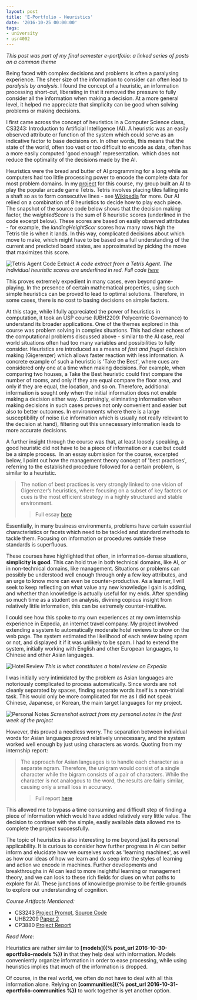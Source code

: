 ```yaml
---
layout: post
title: 'E-Portfolio - Heuristics'
date: '2016-10-25 00:00:00'
tags:
- university
- usr4002
---
```


*This post was part of my final semester e-portfolio: a linked series of posts on a common theme*

Being faced with complex decisions and problems is often a paralysing experience. The sheer size of the information to consider can often lead to *paralysis by analysis*. 
I found the concept of a heuristic, an information processing short-cut, liberating in that it removed the pressure to fully consider all the information when making a decision. 
At a more general level, it helped me appreciate that simplicity can be good when solving problems or making decisions.

I first came across the concept of heuristics in a Computer Science class, CS3243: Introduction to Artificial Intelligence (AI). 
A heuristic was an easily observed attribute or function of the system which could serve as an indicative factor to base decisions on. 
In other words, this means that the state of the world, often too vast or too difficult to encode as data, often has a more easily computed 'good enough' representation.  which does not reduce the optimality of the decisions made by the AI.

Heuristics were the bread and butter of AI programming for a long while as computers had too little processing power to encode the complete data for most problem domains. In my [project](https://drive.google.com/file/d/0B9ft2Ua3ZkxQT0xNRXFTNmN5R1U/view?usp=sharing) for this course, my group built an AI to play the popular arcade game Tetris. Tetris involves placing tiles falling into a shaft so as to form consecutive lines - see [Wikipedia](https://en.wikipedia.org/wiki/Tetris#Gameplay) for more. Our AI relied on a combination of 8 heuristics to decide how to play each piece. The snapshot of the source code below shows that the decision making factor, the *weightedScore* is the sum of 8 heuristic scores (underlined in the code excerpt below). These scores are based on easily observed attributes - for example, the *landingHeightScor* scores how many rows high the Tetris tile is when it lands. In this way, complicated decisions about which move to make, which might have to be based on a full understanding of the current and predicted board states, are approximated by picking the move that maximizes this score.

![Tetris Agent Code Extract](https://blog.nus.edu.sg/mohanjishnu/files/2016/10/Capture-pm39ms.jpg)
*A code extract from a Tetris Agent. The individual heuristic scores are underlined in red. Full code [here](https://gist.github.com/JishnuM/8824af83058993853a828ac1f0ca3a98)*

This proves extremely expedient in many cases, even beyond game-playing. In the presence of certain mathematical properties, using such simple heuristics can be proved to lead to optimal solutions. Therefore, in some cases, there is no cost to basing decisions on simple factors.

At this stage, while I fully appreciated the power of heuristics in computation, it took an USP course (UBH2209: Polycentric Governance) to understand its broader applications. One of the themes explored in this course was problem solving in complex situations. 
This had clear echoes of the computational problems discussed above - similar to the AI case, real world situations often had too many variables and possibilities to fully consider. 
Heuristics are introduced as a means of *fast and frugal*  decision making (Gigerenzer) which allows faster reaction with less information. A concrete example of such a heuristic is 'Take the Best', where cues are considered only one at a time when making decisions. 
For example, when comparing two houses, a Take the Best heuristic could first compare the number of rooms, and only if they are equal compare the floor area, and only if they are equal, the location, and so on. 
Therefore, additional information is sought only when the initial information does not enable making a decision either way. Surprisingly, eliminating information when making decisions in such cases proves not only convenient and easier but also to better outcomes. In environments where there is a large susceptibility of noise (i.e information which is usually not really relevant to the decision at hand), filtering out this unnecessary information leads to more accurate decisions.

A further insight through the course was that, at least loosely speaking, a good heuristic did not have to be a piece of information or a cue but could be a simple process.  In an essay submission for the course, excerpted below, I point out how the management theory concept of 'best practices', referring to the established procedure followed for a certain problem, is similar to a heuristic.

> The notion of best practices is very strongly linked to one vision of Gigerenzer’s heuristics, where focusing on a subset of key factors or cues is the most efficient strategy in a highly structured and stable environment.
> > Full essay [here](https://drive.google.com/file/d/0B9ft2Ua3ZkxQMUlyQUJ6S2RvdEk/view?usp=sharing)

Essentially, in many business environments, problems have certain essential characteristics or facets which need to be tackled and standard methods to tackle them. Focusing on information or procedures outside these standards is superfluous.

These courses have highlighted that often, in information-dense situations, **simplicity is good**. This can hold true in both technical domains, like AI, or in non-technical domains, like management. 
Situations or problems can possibly be understood well enough through only a few key attributes, and an urge to know more can even be counter-productive. 
As a learner, I will seek to keep reflecting on what value any new knowledge I gain is adding, and whether than knowledge is actually useful for my ends. After spending so much time as a student on analysis, divining copious insight from relatively little information, this can be extremely counter-intuitive.

I could see how this spoke to my own experiences at my own internship experience in Expedia, an internet travel company. My project involved extending a system to automatically moderate hotel reviews to show on the web page. The system estimated the likelihood of each review being spam or not, and displayed it if it was unlikely to be spam. I had to extend the system, initially working with English and other European languages, to Chinese and other Asian languages.

![Hotel Review](https://blog.nus.edu.sg/mohanjishnu/files/2016/10/Capture-5-1rqpwja.jpg)
*This is what constitutes a hotel review on Expedia*

I was initially very intimidated by the problem as Asian languages are notoriously complicated to process automatically. Since words are not cleanly separated by spaces, finding separate words itself is a non-trivial task. This would only be more complicated for me as I did not speak Chinese, Japanese, or Korean, the main target languages for my project.

![Personal Notes](https://blog.nus.edu.sg/mohanjishnu/files/2016/10/Capture-4-21k2emz.jpg)
*Screenshot extract from my personal notes in the first week of the project*

However, this proved a needless worry. The separation between individual words for Asian languages proved relatively unnecessary, and the system worked well enough by just using characters as words. Quoting from my internship report:

> The approach for Asian languages is to handle each character as a separate ngram. Therefore, the unigram would consist of a single character while the bigram consists of a pair of characters. While the character is not analogous to the word, the results are fairly similar, causing only a small loss in accuracy.
> > Full report [here](https://drive.google.com/file/d/0B9ft2Ua3ZkxQdlB4STl6SDJtSDg/view?usp=sharing)

This allowed me to bypass a time consuming and difficult step of finding a piece of information which would have added relatively very little value. The decision to continue with the simple, easily available data allowed me to complete the project successfully.


The topic of heuristics is also interesting to me beyond just its personal applicability. It is curious to consider how further progress in AI can better inform and elucidate how we ourselves work as 'learning machines', as well as how our ideas of how we learn and do seep into the styles of learning and action we encode in machines. Further developments and breakthroughs in AI can lead to more insightful learning or management theory, and we can look to these rich fields for clues on what paths to explore for AI. These junctions of knowledge promise to be fertile grounds to explore our understanding of cognition.

*Course Artifacts Mentioned:*

  * CS3243 [Project Prompt](https://drive.google.com/file/d/0B9ft2Ua3ZkxQT0xNRXFTNmN5R1U/view?usp=sharing), [Source Code](https://gist.github.com/JishnuM/8824af83058993853a828ac1f0ca3a98)
  * UHB2209 [Paper 2](https://drive.google.com/file/d/0B9ft2Ua3ZkxQMUlyQUJ6S2RvdEk/view?usp=sharing)
  * CP3880 [Project Report](https://drive.google.com/file/d/0B9ft2Ua3ZkxQdlB4STl6SDJtSDg/view?usp=sharing)


*Read More:*

Heuristics are rather similar to **[models]({% post_url 2016-10-30-eportfolio-models %})** in that they help deal with information. Models conveniently organize information in order to ease processing, while using heuristics implies that much of the information is dropped.

Of course, in the real world, we often do not have to deal with all this information alone. Relying on **[communities]({% post_url 2016-10-31-eportfolio-communities %})** to work together is yet another option.